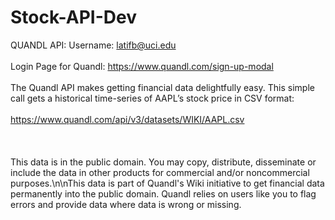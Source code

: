 # Stock-API-Dev
QUANDL API:
Username: latifb@uci.edu <br />  
Login Page for Quandl: https://www.quandl.com/sign-up-modal <br />  
The Quandl API makes getting financial data delightfully easy. This simple call gets a historical time-series of AAPL’s stock price in CSV format: <br />  
https://www.quandl.com/api/v3/datasets/WIKI/AAPL.csv <br />  
<br />  
This data is in the public domain. You may copy, distribute, disseminate or include the data in other products for commercial and/or noncommercial purposes.\\n\\nThis data is part of Quandl\'s Wiki initiative to get financial data permanently into the public domain. Quandl relies on users like you to flag errors and provide data where data is wrong or missing. 
